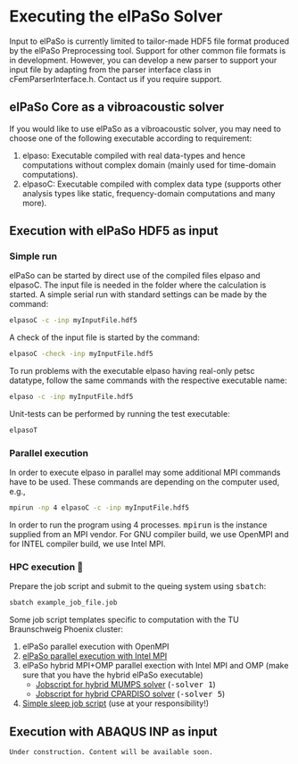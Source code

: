 # Executing the elPaSo Solver

Input to elPaSo is currently limited to tailor-made HDF5 file format produced by the elPaSo Preprocessing tool. Support for other common file formats is in development. However, you can develop a new parser to support your input file by adapting from the parser interface class in cFemParserInterface.h. Contact us if you require support.

## elPaSo Core as a vibroacoustic solver

If you would like to use elPaSo as a vibroacoustic solver, you may need to choose one of the following executable according to requirement:
1. elpaso: Executable compiled with real data-types and hence computations without complex domain (mainly used for time-domain computations).
2. elpasoC: Executable compiled with complex data type (supports other analysis types like static, frequency-domain computations and many more).

## Execution with elPaSo HDF5 as input

### Simple run

elPaSo can be started by direct use of the compiled files elpaso and elpasoC. The input file is needed in the folder where the calculation is started. A simple serial run with standard settings can be made by the command:

```bash
elpasoC -c -inp myInputFile.hdf5
```

A check of the input file is started by the command: 

```bash
elpasoC -check -inp myInputFile.hdf5
```

To run problems with the executable elpaso having real-only petsc datatype, follow the same commands with the respective executable name:

```bash
elpaso -c -inp myInputFile.hdf5
```

Unit-tests can be performed by running the test executable: 

```bash
elpasoT
```

### Parallel execution

In order to execute elpaso in parallel may some additional MPI commands have to be used. These commands are depending on the computer used, e.g.,

```bash
mpirun -np 4 elpasoC -c -inp myInputFile.hdf5
```

In order to run the program using 4 processes. <tt>mpirun</tt> is the instance supplied from an MPI vendor. For GNU compiler build, we use OpenMPI and for INTEL compiler build, we use Intel MPI.

### HPC execution 🚀

Prepare the job script and submit to the queing system using <tt>sbatch</tt>:

```bash
sbatch example_job_file.job
```

Some job script templates specific to computation with the TU Braunschweig Phoenix cluster:

1. elPaSo parallel execution with OpenMPI
2. [elPaSo parallel execution with Intel MPI](./job_files/intelmpi.job)
3. elPaSo hybrid MPI+OMP parallel exection with Intel MPI and OMP (make sure that you have the hybrid elPaSo executable)
    - [Jobscript for hybrid MUMPS solver](./job_files/mumpshybrid.job) (<tt>-solver 1</tt>)
    - [Jobscript for hybrid CPARDISO solver](./job_files/cpardisohybrid.job) (<tt>-solver 5</tt>)
4. [Simple sleep job script](./job_files/sleep.job) (use at your responsibility!)

## Execution with ABAQUS INP as input

```{note}
Under construction. Content will be available soon.
```